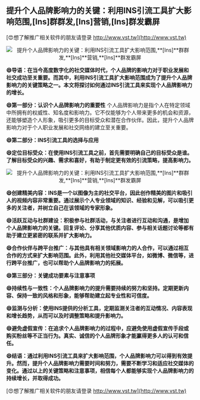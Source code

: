 ## **提升个人品牌影响力的关键：利用INS引流工具扩大影响范围,**[Ins]**群群发,**[Ins]**营销,**[Ins]**群发霸屏**

[😍想了解推广相关软件的朋友请登录 http://www.vst.tw](http://www.vst.tw)

 <center><img src="https://vst.tw/MP4/tuiguang/png/6.png" alt="提升个人品牌影响力的关键：利用INS引流工具扩大影响范围,**[Ins]**群群发,**[Ins]**营销,**[Ins]**群发霸屏"></center>

**😄导语：在当今高度数字化的社交媒体时代，个人品牌的影响力对于职业发展和社交成功至关重要。而其中，利用INS引流工具扩大影响范围成为了提升个人品牌影响力的关键策略之一。本文将探讨如何通过INS引流工具来实现个人品牌影响力的增长。**

**😄第一部分：认识个人品牌影响力的重要性**
个人品牌影响力是指个人在特定领域中所拥有的权威性、知名度和影响力。它不仅能够为个人带来更多的机会和资源，还能够塑造个人形象，吸引更多的目标受众和潜在合作伙伴。因此，提升个人品牌影响力对于个人职业发展和社交网络的建立至关重要。

**😄第二部分：INS引流工具的选择与应用**

**😄定位目标受众：在使用INS引流工具之前，首先需要明确自己的目标受众是谁。了解目标受众的兴趣、需求和喜好，有助于制定更有效的引流策略，提高影响力。**

 <center><img src="https://vst.tw/MP4/tuiguang/png/0.png" alt="提升个人品牌影响力的关键：利用INS引流工具扩大影响范围,**[Ins]**群群发,**[Ins]**营销,**[Ins]**群发霸屏"></center>

**😄创建精美内容：INS是一个以图像为主的社交平台，因此创作精美的图片和吸引人的视频内容非常重要。通过展示个人专业领域的知识、经验和见解，可以吸引更多的关注者，并树立自己在该领域的专家形象。**

**😄活跃互动与社群建设：积极参与社群活动，与关注者进行互动和沟通，是增加个人品牌影响力的关键。回复评论、分享其他优质内容、参与相关话题讨论等都有助于建立更紧密的联系并扩大影响力。**

**😄合作伙伴与跨平台推广：与其他具有相关领域影响力的人合作，可以通过相互合作的方式来扩大影响范围。此外，利用其他社交媒体平台，如微博、微信等，进行跨平台推广，也可以帮助个人品牌影响力的拓展。**

**😄第三部分：关键成功要素与注意事项**

**😄持续性与一致性：个人品牌影响力的提升需要持续的努力和坚持。定期更新内容、保持一致的风格和形象，能够帮助建立起专业性和可信度。**

**😄监测与分析：使用INS提供的分析工具，定期监测关注者的互动情况、内容表现和增长趋势，从而可以及时调整策略和提升影响力。**

**😄避免虚假宣传：在追求个人品牌影响力的过程中，应避免使用虚假宣传手段或购买粉丝等不正当行为。真实、诚信的个人品牌形象才能赢得更多人的认可和信任。**

**😄结语：通过利用INS引流工具来扩大影响范围，个人品牌影响力可以得到有效提升。然而，提升个人品牌影响力需要时间和努力，需要不断学习和适应社交媒体的变化。通过以上的关键策略和注意事项，相信每个人都能够实现个人品牌影响力的持续增长，并取得成功。**

[😍想了解推广相关软件的朋友请登录 http://www.vst.tw](http://www.vst.tw)



